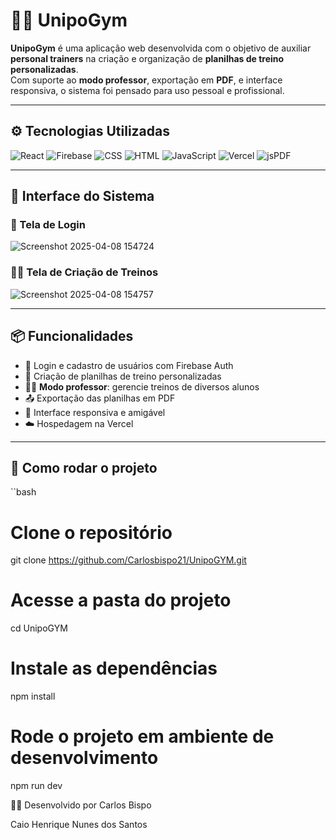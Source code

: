 # 🏋️‍♂️ UnipoGym

**UnipoGym** é uma aplicação web desenvolvida com o objetivo de auxiliar **personal trainers** na criação e organização de **planilhas de treino personalizadas**.  
Com suporte ao **modo professor**, exportação em **PDF**, e interface responsiva, o sistema foi pensado para uso pessoal e profissional.

---

## ⚙️ Tecnologias Utilizadas

![React](https://img.shields.io/badge/React-20232A?style=for-the-badge&logo=react&logoColor=61DAFB)
![Firebase](https://img.shields.io/badge/Firebase-FFCA28?style=for-the-badge&logo=firebase&logoColor=white)
![CSS](https://img.shields.io/badge/CSS-blue?style=for-the-badge&logo=css3&logoColor=white)
![HTML](https://img.shields.io/badge/HTML-E34F26?style=for-the-badge&logo=html5&logoColor=white)
![JavaScript](https://img.shields.io/badge/JavaScript-F7DF1E?style=for-the-badge&logo=javascript&logoColor=black)
![Vercel](https://img.shields.io/badge/Vercel-000000?style=for-the-badge&logo=vercel&logoColor=white)
![jsPDF](https://img.shields.io/badge/jsPDF-ff6868?style=for-the-badge&logo=javascript&logoColor=white)

---

## 📸 Interface do Sistema

### 🔐 Tela de Login
![Screenshot 2025-04-08 154724](https://github.com/user-attachments/assets/49cbd13c-7cb0-4f18-9e37-2d8a3dac1c88)

### 🧑‍💻 Tela de Criação de Treinos

![Screenshot 2025-04-08 154757](https://github.com/user-attachments/assets/678566d0-93ea-4560-b8b5-57fcbb3efafc)

---

## 📦 Funcionalidades

- 🔐 Login e cadastro de usuários com Firebase Auth
- 📝 Criação de planilhas de treino personalizadas
- 🧑‍🏫 **Modo professor**: gerencie treinos de diversos alunos
- 📤 Exportação das planilhas em PDF
- 📱 Interface responsiva e amigável
- ☁️ Hospedagem na Vercel

---

## 🚀 Como rodar o projeto

``bash
# Clone o repositório
git clone https://github.com/Carlosbispo21/UnipoGYM.git

# Acesse a pasta do projeto
cd UnipoGYM

# Instale as dependências
npm install

# Rode o projeto em ambiente de desenvolvimento
npm run dev

👨‍💻 Desenvolvido por
Carlos Bispo

Caio Henrique Nunes dos Santos

